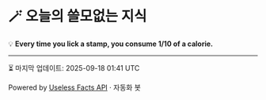 # 🪄 오늘의 쓸모없는 지식

💡 **Every time you lick a stamp, you consume 1/10 of a calorie.**

---
⏳ 마지막 업데이트: 2025-09-18 01:41 UTC

Powered by [Useless Facts API](https://uselessfacts.jsph.pl/) · 자동화 봇